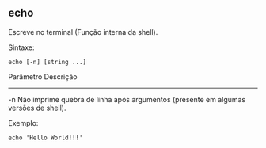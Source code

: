 ## echo

Escreve no terminal (Função interna da shell).

Sintaxe: 

	echo [-n] [string ...]

Parâmetro Descrição
--------- ---------
-n        Não imprime quebra de linha após argumentos
          (presente em algumas versões de shell).

Exemplo:

	echo 'Hello World!!!'



